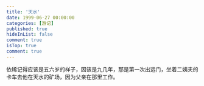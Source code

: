 ```yaml
---
title: '天水'
date: 1999-06-27 00:00:00
categories: [游记]
published: true
hideInList: false
comment: true 
isTop: true
comment: true
---
```


依稀记得应该是五六岁的样子，因该是九几年，那是第一次出远门，坐着二姨夫的卡车去他在天水的矿场，因为父亲在那里工作。

